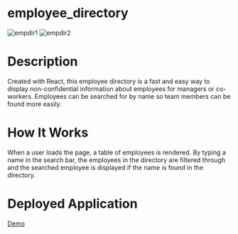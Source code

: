 # employee_directory
![empdir1](https://user-images.githubusercontent.com/53705501/77867647-18d1e300-7206-11ea-8045-0ff14bcea79e.jpg)
![empdir2](https://user-images.githubusercontent.com/53705501/77867656-22f3e180-7206-11ea-9d8b-f17a9d0cf720.png)

# Description
Created with React, this employee directory is a fast and easy way to display non-confidential information about employees for managers or co-workers. Employees can be searched for by name so team members can be found more easily. 

# How It Works
When a user loads the page, a table of employees is rendered. 
By typing a name in the search bar, the employees in the directory are filtered through and the searched employee is displayed if the name is found in the directory.  

# Deployed Application
[Demo](https://shrouded-plains-12776.herokuapp.com/)
